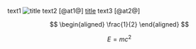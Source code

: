 text1 ![title](https://example.com/image.png) text2 [@at1@] [title](https://example.com) text3 [@at2@]

$$ \begin{aligned} \frac{1}{2} \end{aligned} $$

$$ E = mc^2 $$
